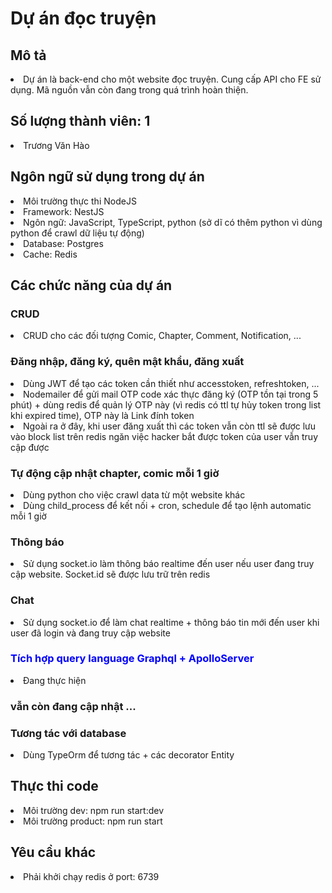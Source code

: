 <h1> Dự án đọc truyện </h1>
<h2> Mô tả </h2>
<li> Dự án là back-end cho một website đọc truyện. Cung cấp API cho FE sử dụng. Mã nguồn vẫn còn đang trong quá trình hoàn thiện.</li>
<h2> Số lượng thành viên: 1 </h2>
<li> Trương Văn Hào</li>
<h2> Ngôn ngữ sử dụng trong dự án </h2>
<li> Môi trường thực thi NodeJS </li>
<li> Framework: NestJS </li>
<li> Ngôn ngữ: JavaScript, TypeScript, python (sở dĩ có thêm python vì dùng python để crawl dữ liệu tự động)</li>
<li> Database: Postgres </li>
<li> Cache: Redis </li>
<h2> Các chức năng của dự án </h2>
<h3> CRUD </h3>
<li> CRUD cho các đối tượng Comic, Chapter, Comment, Notification, ... </li>
<h3> Đăng nhập, đăng ký, quên mật khẩu, đăng xuất </h3>
<li> Dùng JWT để tạo các token cần thiết như accesstoken, refreshtoken, ... </li>
<li> Nodemailer để gửi mail OTP code xác thực đăng ký (OTP tồn tại trong 5 phút) + dùng redis để quản lý OTP này (vì redis có ttl tự hủy token trong list khi expired time), OTP này là Link đính token</li>
<li> Ngoài ra ở đây, khi user đăng xuất thì các token vẫn còn ttl sẽ được lưu vào block list trên redis ngăn việc hacker bắt được token của user vẫn truy cập được </li>
<h3> Tự động cập nhật chapter, comic mỗi 1 giờ </h3> 
<li> Dùng python cho việc crawl data từ một website khác </li>
<li> Dùng child_process để kết nối + cron, schedule để tạo lệnh automatic mỗi 1 giờ </li>
<h3> Thông báo </h3>
<li> Sử dụng socket.io làm thông báo realtime đến user nếu user đang truy cập website. Socket.id sẽ được lưu trữ trên redis </li>
<h3> Chat </h3>
<li> Sử dụng socket.io để làm chat realtime + thông báo tin mới đến user khi user đã login và đang truy cập website </li>
<h3 style="color:blue;"> Tích hợp query language Graphql + ApolloServer</h3>
<li> Đang thực hiện </li>

<h3> vẫn còn đang cập nhật ... </h3>
<h3> Tương tác với database </h3>
<li> Dùng TypeOrm để tương tác + các decorator Entity </li>

<h2> Thực thi code </h2>
<li>Môi trường dev: npm run start:dev </li>
<li>Môi trường product: npm run start </li>

<h2> Yêu cầu khác </h2>
<li> Phải khởi chạy redis ở port: 6739 </li>

